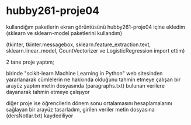 # hubby261-proje04 

kullandığım paketlerin ekran görüntüsünü hubby261-proje04 içine ekledim 
(sklearn ve sklearn-model paketlerini kullandım)

(tkinter, tkinter.messagebox, sklearn.feature_extraction.text, sklearn.linear_model, CountVectorizer ve LogisticRegression import ettim)

2 tane proje yaptım;

birinde "scikit-learn Machine Learning in Python" web sitesinden yararlanarak cümlelerin ne hakkında olduğunu tahmin etmeye çalışan bir arayüz yaptım metin dosyasında (paragraphs.txt) bulunan verilere dayanarak tahmin etmeye çalışıyor

diğer proje ise öğrencilerin dönem sonu ortalamasını hesaplamalarını sağlayan bir arayüz tasarladım, girilen veriler metin dosyasına (dersNotlar.txt) kaydediliyor
